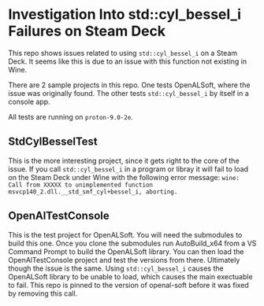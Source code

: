 # Investigation Into std::cyl_bessel_i Failures on Steam Deck
This repo shows issues related to using `std::cyl_bessel_i` on a Steam Deck. It seems like this is due to an issue with this function not existing in Wine.

There are 2 sample projects in this repo. One tests OpenALSoft, where the issue was originally found. The other tests `std::cyl_bessel_i` by itself in a console app.

All tests are running on `proton-9.0-2e`.

## StdCylBesselTest
This is the more interesting project, since it gets right to the core of the issue. If you call `std::cyl_bessel_i` in a program or libray it will fail to load on the Steam Deck under Wine with the following error message: `wine: Call from XXXXX to unimplemented function msvcp140_2.dll.__std_smf_cyl+bessel_i, aborting.`

## OpenAlTestConsole
This is the test project for OpenALSoft. You will need the submodules to build this one. Once you clone the submodules run AutoBuild_x64 from a VS Command Prompt to build the OpenALSoft library. You can then load the OpenAlTestConsole project and test the versions from there. Ultimately though the issue is the same. Using `std::cyl_bessel_i` causes the OpenALSoft library to be unable to load, which causes the main exectuable to fail. This repo is pinned to the version of openal-soft before it was fixed by removing this call.
